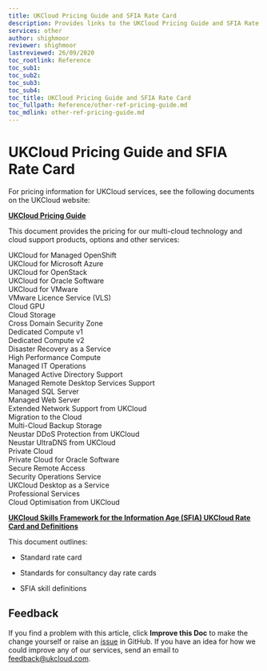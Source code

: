 ```yaml
---
title: UKCloud Pricing Guide and SFIA Rate Card
description: Provides links to the UKCloud Pricing Guide and SFIA Rate Card
services: other
author: shighmoor
reviewer: shighmoor
lastreviewed: 26/09/2020
toc_rootlink: Reference
toc_sub1: 
toc_sub2:
toc_sub3:
toc_sub4:
toc_title: UKCloud Pricing Guide and SFIA Rate Card
toc_fullpath: Reference/other-ref-pricing-guide.md
toc_mdlink: other-ref-pricing-guide.md
---
```


# UKCloud Pricing Guide and SFIA Rate Card

For pricing information for UKCloud services, see the following documents on the UKCloud website:

**[UKCloud Pricing Guide](https://ukcloud.com/pricing-guide)**

This document provides the pricing for our multi-cloud technology and cloud support products, options and other services:

UKCloud for Managed OpenShift<br>
UKCloud for Microsoft Azure<br>
UKCloud for OpenStack<br>
UKCloud for Oracle Software<br>
UKCloud for VMware<br>
VMware Licence Service (VLS)<br>
Cloud GPU<br>
Cloud Storage<br>
Cross Domain Security Zone<br>
Dedicated Compute v1<br>
Dedicated Compute v2<br>
Disaster Recovery as a Service<br>
High Performance Compute<br>
Managed IT Operations<br>
Managed Active Directory Support<br>
Managed Remote Desktop Services Support<br>
Managed SQL Server<br>
Managed Web Server<br>
Extended Network Support from UKCloud<br>
Migration to the Cloud<br>
Multi-Cloud Backup Storage<br>
Neustar DDoS Protection from UKCloud<br>
Neustar UltraDNS from UKCloud<br>
Private Cloud<br>
Private Cloud for Oracle Software<br>
Secure Remote Access<br>
Security Operations Service<br>
UKCloud Desktop as a Service<br>
Professional Services<br>
Cloud Optimisation from UKCloud

**[UKCloud Skills Framework for the Information Age (SFIA) UKCloud Rate Card and Definitions](https://ukcloud.com/wp-content/uploads/2019/06/ukc-gen-759-ukcloud-g-cloud-11-standard-rate-card-and-definitions.pdf)**

This document outlines:

- Standard rate card

- Standards for consultancy day rate cards

- SFIA skill definitions

## Feedback

If you find a problem with this article, click **Improve this Doc** to make the change yourself or raise an [issue](https://github.com/UKCloud/documentation/issues) in GitHub. If you have an idea for how we could improve any of our services, send an email to <feedback@ukcloud.com>.
